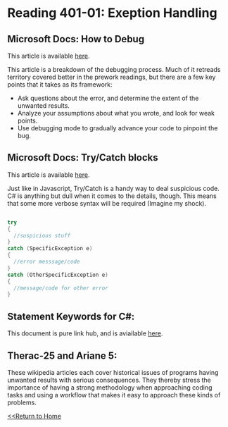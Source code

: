 # Reading 401-01: Exeption Handling

## Microsoft Docs: How to Debug
This article is available [here](https://docs.microsoft.com/en-us/visualstudio/debugger/debugging-absolute-beginners?view=vs-2019&tabs=csharp).

This article is a breakdown of the debugging process. Much of it retreads territory covered better in the prework readings, but there are a few key points that it takes as its framework: 

- Ask questions about the error, and determine the extent of the unwanted results. 
- Analyze your assumptions about what you wrote, and look for weak points. 
- Use debugging mode to gradually advance your code to pinpoint the bug. 

## Microsoft Docs: Try/Catch blocks
This article is available [here](https://docs.microsoft.com/en-us/dotnet/standard/exceptions/how-to-use-the-try-catch-block-to-catch-exceptions).

Just like in Javascript, Try/Catch is a handy way to deal suspicious code. C# is anything but dull when it comes to the details, though. This means that some more verbose syntax will be required (Imagine my shock). 
```C#

try 
{
  //suspicious stuff
}
catch (SpecificException e)
{
  //error messsage/code
}
catch (OtherSpecificException e)
{
  //message/code for other error
}
```

## Statement Keywords for C#:
This document is pure link hub, and is aviailable [here](https://docs.microsoft.com/en-us/dotnet/csharp/language-reference/keywords/statement-keywords).

## Therac-25 and Ariane 5:

These wikipedia articles each cover historical issues of programs having unwanted results with serious consequences. They thereby stress the importance of having a strong methodology when approaching coding tasks and using a workflow that makes it easy to approach these kinds of problems. 


[<<Return to Home](../README.md)
